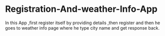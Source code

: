 # Registration-And-weather-Info-App
In this App ,first register itself by providing details ,then register and then he goes to weather info page  where he type city name and get response back.
